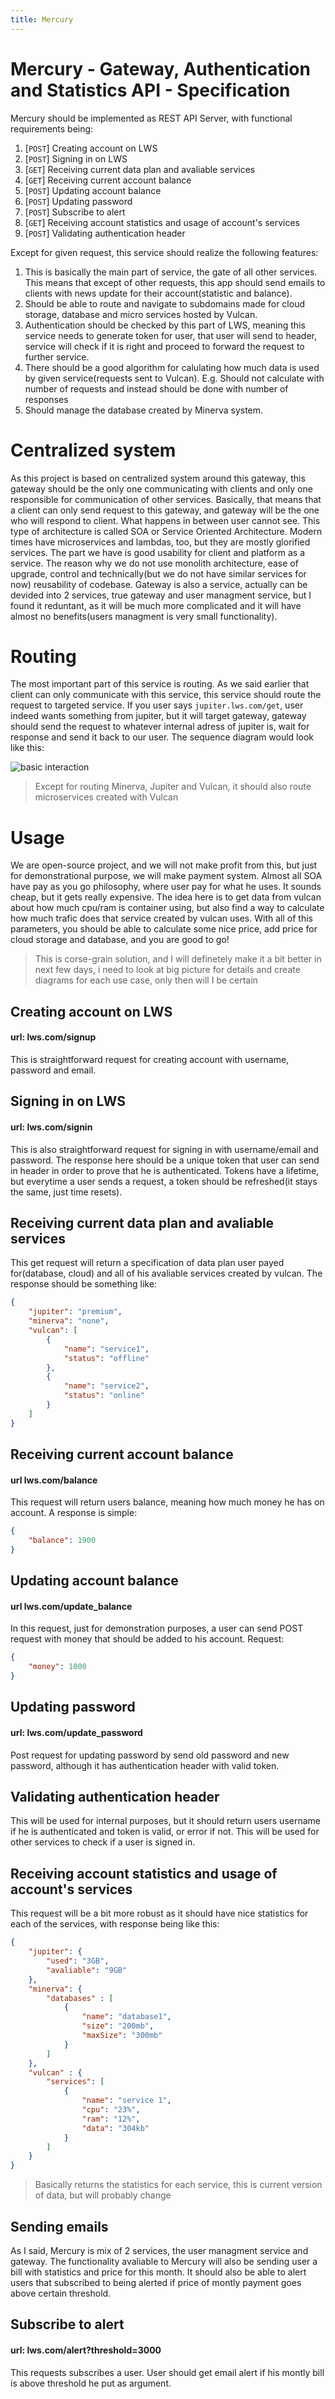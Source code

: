 ```yaml
---
title: Mercury
---
```

# Mercury - Gateway, Authentication and Statistics API - Specification

Mercury should be implemented as REST API Server, with functional requirements being:
 1. [``POST``] Creating account on LWS
 2. [``POST``] Signing in on LWS
 3. [``GET``] Receiving current data plan and avaliable services
 4. [``GET``] Receiving current account balance
 5. [``POST``] Updating account balance
 6. [``POST``] Updating password
 7. [``POST``] Subscribe to alert
 8. [``GET``] Receiving account statistics and usage of account's services
 9. [``POST``] Validating authentication header

Except for given request, this service should realize the following features:
 1. This is basically the main part of service, the gate of all other services. This means that except of other requests, this app should send emails to clients with news update for their account(statistic and balance).
 2. Should be able to route and navigate to subdomains made for cloud storage, database and micro services hosted by Vulcan.
 3. Authentication should be checked by this part of LWS, meaning this service needs to generate token for user, that user will send to header, service will check if it is right and proceed to forward the request to further service.
 4. There should be a good algorithm for calulating how much data is used by given service(requests sent to Vulcan). E.g. Should not calculate with number of requests and instead should be done with number of responses
 5. Should manage the database created by Minerva system.

<div style="page-break-after: always;"></div>

# Centralized system

As this project is based on centralized system around this gateway, this gateway should be the only one communicating with clients and only one responsible for communication of other services. Basically, that means that a client can only send request to this gateway, and gateway will be the one who will respond to client. What happens in between user cannot see. This type of architecture is called SOA or Service Oriented Architecture. Modern times have microservices and lambdas, too, but they are mostly glorified services. The part we have is good usability for client and platform as a service.
The reason why we do not use monolith architecture, ease of upgrade, control and technically(but we do not have similar services for now) reusability of codebase. 
Gateway is also a service, actually can be devided into 2 services, true gateway and user managment service, but I found it reduntant, as it will be much more complicated and it will have almost no benefits(users managment is very small functionality). 

<div style="page-break-after: always;"></div>

# Routing

The most important part of this service is routing. As we said earlier that client can only communicate with this service, this service should route the request to targeted service. 
If you user says ``jupiter.lws.com/get``, user indeed wants something from jupiter, but it will target gateway, gateway should send the request to whatever internal adress of jupiter is, wait for response and send it back to our user. The sequence diagram would look like this:

![basic interaction](basicClientSequence.svg)

> Except for routing Minerva, Jupiter and Vulcan, it should also route microservices created with Vulcan

<div style="page-break-after: always;"></div>

# Usage

We are open-source project, and we will not make profit from this, but just for demonstrational purpose, we will make payment system. Almost all SOA have pay as you go philosophy, where user pay for what he uses. It sounds cheap, but it gets really expensive.
The idea here is to get data from vulcan about how much cpu/ram is container using, but also find a way to calculate how much trafic does that service created by vulcan uses. With all of this parameters, you should be able to calculate some nice price, add price for cloud storage and database, and you are good to go!

<div style="page-break-after: always;"></div>

> This is corse-grain solution, and I will definetely make it a bit better in next few days, i need to look at big picture for details and create diagrams for each use case, only then will I be certain

## Creating account on LWS
#### url: lws.com/signup

This is straightforward request for creating account with username, password and email.

## Signing in on LWS
#### url: lws.com/signin

This is also straightforward request for signing in with username/email and password. The response here should be a unique token that user can send in header in order to prove that he is authenticated. Tokens have a lifetime, but everytime a user sends a request, a token should be refreshed(it stays the same, just time resets).

## Receiving current data plan and avaliable services

This get request will return a specification of data plan user payed for(database, cloud) and all of his avaliable services created by vulcan. The response should be something like:

```json
{
    "jupiter": "premium",
    "minerva": "none",
    "vulcan": [
        {
            "name": "service1",
            "status": "offline"
        },
        {
            "name": "service2",
            "status": "online"
        }
    ]
}
```

<div style="page-break-after: always;"></div>

## Receiving current account balance
#### url lws.com/balance

This request will return users balance, meaning how much money he has on account. A response is simple:
```json
{
    "balance": 1900
}
```

## Updating account balance
#### url lws.com/update_balance

In this request, just for demonstration purposes, a user can send POST request with money that should be added to his account.
Request:

```json
{
    "money": 1000
}
```

## Updating password
#### url: lws.com/update_password

Post request for updating password by send old password and new password, although it has authentication header with valid token.

## Validating authentication header

This will be used for internal purposes, but it should return users username if he is authenticated and token is valid, or error if not. This will be used for other services to check if a user is signed in.

<div style="page-break-after: always;"></div>

## Receiving account statistics and usage of account's services

This request will be a bit more robust as it should have nice statistics for each of the services, with response being like this:

```json
{
    "jupiter": {
        "used": "3GB",
        "avaliable": "9GB"
    },
    "minerva": {
        "databases" : [
            {
                "name": "database1",
                "size": "200mb",
                "maxSize": "300mb"
            }
        ]
    },
    "vulcan" : {
        "services": [           
            {
                "name": "service 1",
                "cpu": "23%",
                "ram": "12%",
                "data": "304kb"
            }
        ]
    }
}
```
> Basically returns the statistics for each service, this is current version of data, but will probably change

<div style="page-break-after: always;"></div>

## Sending emails

As I said, Mercury is mix of 2 services, the user managment service and gateway. The functionality avaliable to Mercury will also be sending user a bill with statistics and price for this month. 
It should also be able to alert users that subscribed to being alerted if price of montly payment goes above certain threshold.

## Subscribe to alert
#### url: lws.com/alert?threshold=3000

This requests subscribes a user. User should get email alert if his montly bill is above threshold he put as argument.